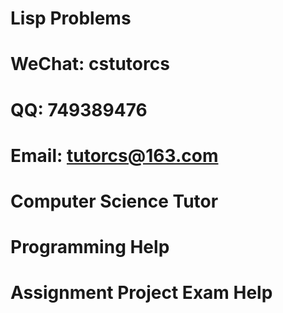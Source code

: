 # Lisp Problems
# WeChat: cstutorcs

# QQ: 749389476

# Email: tutorcs@163.com

# Computer Science Tutor

# Programming Help

# Assignment Project Exam Help
